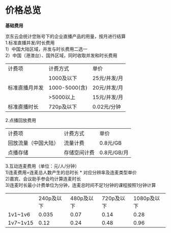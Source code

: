 # 价格总览

**基础费用**   

京东云会统计您账号下的企业直播产品的用量，按月进行结算     
1.标准直播并发/时长费用    
1）中国大陆区域，并发与时长费用二选一    
2）中国（港澳台）、国外区域，同时收取并发和时长费用      
<table>
<tr>
    <td>计费项<br/>
    <td>计费方式<br/>  
  <td>单价</td>
</tr>
  <tr>
    <td rowspan="3"> 标准直播月并发<br/>
    <td>1000及以下</td>
    <td>25元/并发/月</td>
</tr>
<tr>
    <td>1000-5000(含)</td>
    <td>20元/并发/月</td>
</tr>
  <tr>
    <td>>5000以上</td>
    <td>15元/并发/月</td>
</tr>
<tr>
    <td>标准直播时长</td>
    <td>720p及以下</td>
    <td>0.02元/分钟</td>
</tr>
</tr>
</table>

2.点播回放费用    
<table>
<tr>
    <td>计费项<br/>
    <td>计费方式<br/>  
  <td>单价</td>
</tr>
<tr>
    <td>回放流量（中国大陆）</td>
    <td>流量计费</td>
    <td>0.8元/GB</td>
</tr>
<tr>
    <td>点播存储</td>
    <td>存储空间计费</td>
    <td>0.8元/GB/月</td>
</tr>
</table>

3.互动连麦费用（单位：元/人/分钟）        
1)连麦费用=连麦总人数产生的总时长 * 对应分辨率及连麦类型单价       
2)嘉宾、会议助手参会均计算连麦时长   
3)连麦时长最小计费单位为分钟，连麦总时间不足1分钟的课程按照1分钟计算   
<table>
<tr>
    <td><br/>
    <td>240p及以下<br/>
    <td>480p及以下<br/>  
    <td>720p及以下<br/>  
  <td>1080p及以下</td>
</tr>
<tr>
    <td>1v1~1v6</td>
    <td>0.035</td>
    <td>0.07</td>
    <td>0.14</td>
    <td>0.28</td>
</tr>
<tr>
    <td>1v7~1v15</td>
    <td>0.12</td>
    <td>0.24</td>
    <td>0.48</td>
    <td>0.96</td>
</tr>
</table>

